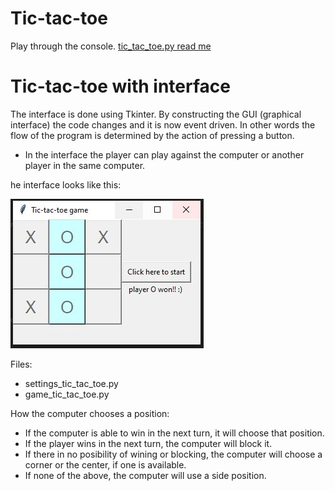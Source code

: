 # Tic-tac-toe 

Play through the console.
[tic_tac_toe.py read me](tic_tac_toe.md)

# Tic-tac-toe with interface

The interface is done using Tkinter. By constructing the GUI (graphical interface) the code changes and it is now event driven. In other words the flow of the program is determined by the action of pressing a button.

- In the interface the player can play against the computer or another player in the same computer.

he interface looks like this:

![tic_tac_toe tkinter interface](https://github.com/catalinac3/Projects-in-python/blob/master/images/simple_tkinter.JPG?raw=true)

Files:
- settings_tic_tac_toe.py
- game_tic_tac_toe.py


How the computer chooses a position:
- If the computer is able to win in the next turn, it will choose that position.
- If the player wins in the next turn, the computer will block it.
- If there in no posibility of wining or blocking, the computer will choose a corner or the center, if one is available.
- If none of the above, the computer will use a side position.


